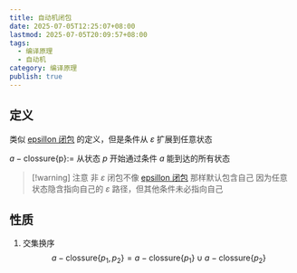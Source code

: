 ```yaml
---
title: 自动机闭包
date: 2025-07-05T12:25:07+08:00
lastmod: 2025-07-05T20:09:57+08:00
tags:
  - 编译原理
  - 自动机
category: 编译原理
publish: true
---
```


## 定义

类似 [epsillon 闭包](./epsillon%20%E9%97%AD%E5%8C%85.md) 的定义，但是条件从 $\varepsilon$ 扩展到任意状态

$a-\mathrm{clossure\left\{ p \right\}} :=$ 从状态 $p$ 开始通过条件 $a$ 能到达的所有状态

>[!warning] 注意
>非 $\varepsilon$ 闭包不像 [epsillon 闭包](./epsillon%20%E9%97%AD%E5%8C%85.md) 那样默认包含自己
>因为任意状态隐含指向自己的 $\varepsilon$ 路径，但其他条件未必指向自己

## 性质

1. 交集换序 $$a-\mathrm{clossure}\left\{ p_{1},p_{2} \right\} =a-\mathrm{clossure}\left\{ p_{1} \right\} \cup a-\mathrm{clossure}\left\{ p_{2} \right\} $$
